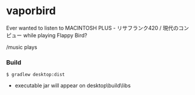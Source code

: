 # vaporbird

Ever wanted to listen to MACINTOSH PLUS - リサフランク420 / 現代のコンピュー while playing Flappy Bird?

/music plays


### Build
```
$ gradlew desktop:dist
```
* executable jar will appear on desktop\build\libs
